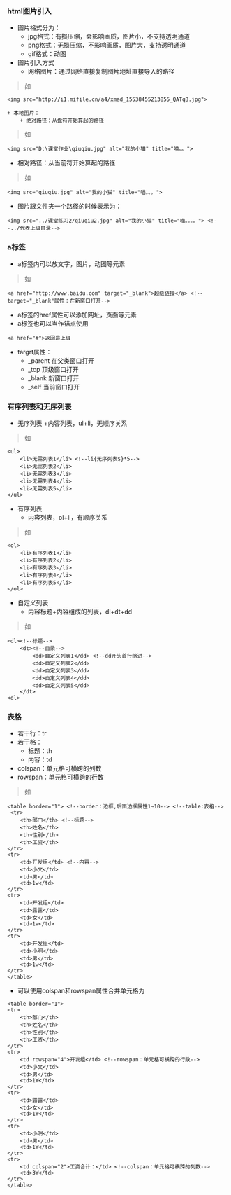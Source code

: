 ### html图片引入
+ 图片格式分为：
    + jpg格式：有损压缩，会影响画质，图片小，不支持透明通道
    + png格式：无损压缩，不影响画质，图片大，支持透明通道
    + gif格式：动图
+ 图片引入方式
    + 网络图片：通过网络直接复制图片地址直接导入的路径
> 如

```
<img src="http://i1.mifile.cn/a4/xmad_15538455213855_QATqB.jpg">
```

    + 本地图片：
        + 绝对路径：从盘符开始算起的路径
> 如

```
<img src="D:\课堂作业\qiuqiu.jpg" alt="我的小猫" title="喵。。">
```

+ 相对路径：从当前符开始算起的路径
> 如

```
<img src="qiuqiu.jpg" alt="我的小猫" title="喵。。。">
``` 

+ 图片跟文件夹一个路径的时候表示为：

```
<img src="../课堂练习2/qiuqiu2.jpg" alt="我的小猫" title="喵。。。。"> <!--../代表上级目录-->
```

### a标签
+ a标签内可以放文字，图片，动图等元素
> 如

```
<a href="http://www.baidu.com" target="_blank">超级链接</a> <!--target="_blank"属性：在新窗口打开-->
```

+ a标签的href属性可以添加网址，页面等元素
+ a标签也可以当作锚点使用

```
<a href="#">返回最上级
```
+ targrt属性：
    + _parent 在父类窗口打开
    + _top 顶级窗口打开
    + _blank 新窗口打开
    + _self 当前窗口打开
### 有序列表和无序列表
+ 无序列表
    +内容列表，ul+li，无顺序关系
>如

```
<ul>
    <li>无需列表1</li> <!--li{无序列表$}*5-->
    <li>无需列表2</li>
    <li>无需列表3</li>
    <li>无需列表4</li>
    <li>无需列表5</li>
</ul>
```

+ 有序列表
    + 内容列表，ol+li，有顺序关系
> 如

```
<ol>
    <li>有序列表1</li>
    <li>有序列表2</li>
    <li>有序列表3</li>
    <li>有序列表4</li>
    <li>有序列表5</li>
</ol>
```

+ 自定义列表
    + 内容标题+内容组成的列表，dl+dt+dd
> 如

```
<dl><!--标题-->
    <dt><!--目录-->
        <dd>自定义列表1</dd> <!--dd开头首行缩进-->
        <dd>自定义列表2</dd>
        <dd>自定义列表3</dd>
        <dd>自定义列表4</dd>
        <dd>自定义列表5</dd>
    </dt>
<dl>
```

### 表格
+ 若干行：tr
+ 若干格：
    + 标题：th
    + 内容：td
+ colspan：单元格可横跨的列数
+ rowspan：单元格可横跨的行数
> 如

```
<table border="1"> <!--border：边框,后面边框属性1~10--> <!--table:表格-->
 <tr>
    <th>部门</th> <!--标题-->
    <th>姓名</th>
    <th>性别</th>
    <th>工资</th>
</tr>
<tr>
    <td>开发组</td> <!--内容-->
    <td>小文</td>
    <td>男</td>
    <td>1w</td>
</tr>
<tr>
    <td>开发组</td>
    <td>露露</td>
    <td>女</td>
    <td>1w</td>
</tr>
<tr>
    <td>开发组</td>
    <td>小明</td>
    <td>男</td>
    <td>1w</td>
</tr>
</table>
```

+ 可以使用colspan和rowspan属性合并单元格为

```
<table border="1">
<tr>
    <th>部门</th>
    <th>姓名</th>
    <th>性别</th>
    <th>工资</th>
</tr>
<tr>
    <td rowspan="4">开发组</td> <!--rowspan：单元格可横跨的行数-->
    <td>小文</td>
    <td>男</td>
    <td>1W</td>
</tr>
<tr>
    <td>露露</td>
    <td>女</td>
    <td>1W</td>
</tr>
<tr>
    <td>小明</td>
    <td>男</td>
    <td>1W</td>
</tr>
<tr>
    <td colspan="2">工资合计：</td> <!--colspan：单元格可横跨的列数-->
    <td>3W</td>
</tr>
</table>
```
